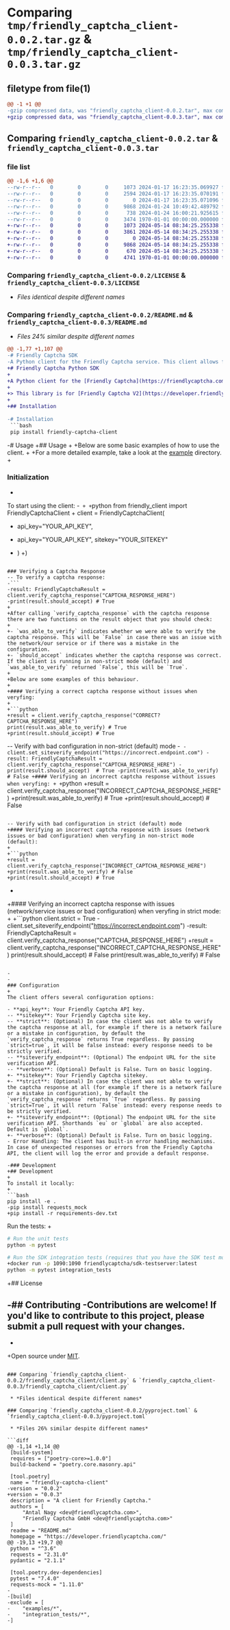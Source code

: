 # Comparing `tmp/friendly_captcha_client-0.0.2.tar.gz` & `tmp/friendly_captcha_client-0.0.3.tar.gz`

## filetype from file(1)

```diff
@@ -1 +1 @@
-gzip compressed data, was "friendly_captcha_client-0.0.2.tar", max compression
+gzip compressed data, was "friendly_captcha_client-0.0.3.tar", max compression
```

## Comparing `friendly_captcha_client-0.0.2.tar` & `friendly_captcha_client-0.0.3.tar`

### file list

```diff
@@ -1,6 +1,6 @@
--rw-r--r--   0        0        0     1073 2024-01-17 16:23:35.069927 friendly_captcha_client-0.0.2/LICENSE
--rw-r--r--   0        0        0     2594 2024-01-17 16:23:35.070191 friendly_captcha_client-0.0.2/README.md
--rw-r--r--   0        0        0        0 2024-01-17 16:23:35.071096 friendly_captcha_client-0.0.2/friendly_captcha_client/__init__.py
--rw-r--r--   0        0        0     9868 2024-01-24 10:49:42.489792 friendly_captcha_client-0.0.2/friendly_captcha_client/client.py
--rw-r--r--   0        0        0      738 2024-01-24 16:00:21.925615 friendly_captcha_client-0.0.2/pyproject.toml
--rw-r--r--   0        0        0     3474 1970-01-01 00:00:00.000000 friendly_captcha_client-0.0.2/PKG-INFO
+-rw-r--r--   0        0        0     1073 2024-05-14 08:34:25.255338 friendly_captcha_client-0.0.3/LICENSE
+-rw-r--r--   0        0        0     3861 2024-05-14 08:34:25.255338 friendly_captcha_client-0.0.3/README.md
+-rw-r--r--   0        0        0        0 2024-05-14 08:34:25.255338 friendly_captcha_client-0.0.3/friendly_captcha_client/__init__.py
+-rw-r--r--   0        0        0     9868 2024-05-14 08:34:25.255338 friendly_captcha_client-0.0.3/friendly_captcha_client/client.py
+-rw-r--r--   0        0        0      670 2024-05-14 08:34:25.255338 friendly_captcha_client-0.0.3/pyproject.toml
+-rw-r--r--   0        0        0     4741 1970-01-01 00:00:00.000000 friendly_captcha_client-0.0.3/PKG-INFO
```

### Comparing `friendly_captcha_client-0.0.2/LICENSE` & `friendly_captcha_client-0.0.3/LICENSE`

 * *Files identical despite different names*

### Comparing `friendly_captcha_client-0.0.2/README.md` & `friendly_captcha_client-0.0.3/README.md`

 * *Files 24% similar despite different names*

```diff
@@ -1,77 +1,107 @@
-# Friendly Captcha SDK
-A Python client for the Friendly Captcha service. This client allows for easy integration and verification of captcha responses with the Friendly Captcha API.
+# Friendly Captcha Python SDK
+
+A Python client for the [Friendly Captcha](https://friendlycaptcha.com) service. This client allows for easy integration and verification of captcha responses with the Friendly Captcha API.
+
+> This library is for [Friendly Captcha V2](https://developer.friendlycaptcha.com) only. If you are looking for V1, look [here](https://docs.friendlycaptcha.com)
+
+## Installation
 
-# Installation
 ```bash
 pip install friendly-captcha-client
 ```
 
-# Usage
+## Usage
+
+Below are some basic examples of how to use the client.
+
+For a more detailed example, take a look at the [example](./example) directory.
+
 ### Initialization
+
 To start using the client:
-```
+
+```python
 from friendly_client import FriendlyCaptchaClient
+
 client = FriendlyCaptchaClient(
-    api_key="YOUR_API_KEY", 
+    api_key="YOUR_API_KEY",
     sitekey="YOUR_SITEKEY"
-    )
+)
 ```
 
 ### Verifying a Captcha Response
-- To verify a captcha response:
-```
-result: FriendlyCaptchaResult = client.verify_captcha_response("CAPTCHA_RESPONSE_HERE")
-print(result.should_accept) # True
+
+After calling `verify_captcha_response` with the captcha response there are two functions on the result object that you should check:
+
+- `was_able_to_verify` indicates whether we were able to verify the captcha response. This will be `False` in case there was an issue with the network/our service or if there was a mistake in the configuration.
+- `should_accept` indicates whether the captcha response was correct. If the client is running in non-strict mode (default) and `was_able_to_verify` returned `False`, this will be `True`.
+
+Below are some examples of this behaviour.
+
+#### Verifying a correct captcha response without issues when veryfing:
+
+```python
+result = client.verify_captcha_response("CORRECT?CAPTCHA_RESPONSE_HERE")
 print(result.was_able_to_verify) # True
+print(result.should_accept) # True
 ```
 
-- Verify with bad configuration in non-strict (default) mode
-```
-client.set_siteverify_endpoint("https://incorrect.endpoint.com")
-result: FriendlyCaptchaResult = client.verify_captcha_response("CAPTCHA_RESPONSE_HERE")
-print(result.should_accept)  # True
-print(result.was_able_to_verify)  # False
+#### Verifying an incorrect captcha response without issues when veryfing:
+
+```python
+result = client.verify_captcha_response("INCORRECT_CAPTCHA_RESPONSE_HERE")
+print(result.was_able_to_verify) # True
+print(result.should_accept) # False
 ```
 
-- Verify with bad configuration in strict (default) mode
+#### Verifying an incorrect captcha response with issues (network issues or bad configuration) when veryfing in non-strict mode (default):
+
+```python
+result = client.verify_captcha_response("INCORRECT_CAPTCHA_RESPONSE_HERE")
+print(result.was_able_to_verify) # False
+print(result.should_accept) # True
 ```
+
+#### Verifying an incorrect captcha response with issues (network/service issues or bad configuration) when veryfing in strict mode:
+
+```python
 client.strict = True
-client.set_siteverify_endpoint("https://incorrect.endpoint.com")
-result: FriendlyCaptchaResult = client.verify_captcha_response("CAPTCHA_RESPONSE_HERE")
+result = client.verify_captcha_response("INCORRECT_CAPTCHA_RESPONSE_HERE")
 print(result.should_accept)  # False
 print(result.was_able_to_verify)  # False
 ```
 
-
-
 ### Configuration
+
 The client offers several configuration options:
 
 - **api_key**: Your Friendly Captcha API key.
-- **sitekey**: Your Friendly Captcha site key.
-- **strict**: (Optional) In case the client was not able to verify the captcha response at all, for example if there is a network failure or a mistake in configuration, by default the `verify_captcha_response` returns True regardless. By passing `strict=true`, it will be false instead: every response needs to be strictly verified.
-- **siteverify_endpoint**: (Optional) The endpoint URL for the site verification API.
-- **verbose**: (Optional) Default is False. Turn on basic logging. 
+- **sitekey**: Your Friendly Captcha sitekey.
+- **strict**: (Optional) In case the client was not able to verify the captcha response at all (for example if there is a network failure or a mistake in configuration), by default the `verify_captcha_response` returns `True` regardless. By passing `strict=True`, it will return `False` instead: every response needs to be strictly verified.
+- **siteverify_endpoint**: (Optional) The endpoint URL for the site verification API. Shorthands `eu` or `global` are also accepted. Default is `global`.
+- **verbose**: (Optional) Default is False. Turn on basic logging.
 - Error Handling: The client has built-in error handling mechanisms. In case of unexpected responses or errors from the Friendly Captcha API, the client will log the error and provide a default response.
 
-### Development  
+## Development
+
 To install it locally:
+
 ```bash
 pip install -e .
-pip install requests_mock
+pip install -r requirements-dev.txt
 ```
 
 Run the tests:
+
 ```bash
 # Run the unit tests
 python -m pytest
 
 # Run the SDK integration tests (requires that you have the SDK test mock server running)
+docker run -p 1090:1090 friendlycaptcha/sdk-testserver:latest
 python -m pytest integration_tests
 ```
 
+## License
 
-## Contributing
-Contributions are welcome! If you'd like to contribute to this project, please submit a pull request with your changes.
-
-
+Open source under [MIT](./LICENSE).
```

### Comparing `friendly_captcha_client-0.0.2/friendly_captcha_client/client.py` & `friendly_captcha_client-0.0.3/friendly_captcha_client/client.py`

 * *Files identical despite different names*

### Comparing `friendly_captcha_client-0.0.2/pyproject.toml` & `friendly_captcha_client-0.0.3/pyproject.toml`

 * *Files 26% similar despite different names*

```diff
@@ -1,14 +1,14 @@
 [build-system]
 requires = ["poetry-core>=1.0.0"]
 build-backend = "poetry.core.masonry.api"
 
 [tool.poetry]
 name = "friendly-captcha-client"
-version = "0.0.2"
+version = "0.0.3"
 description = "A client for Friendly Captcha."
 authors = [
     "Antal Nagy <dev@friendlycaptcha.com>",
     "Friendly Captcha GmbH <dev@friendlycaptcha.com>"
 ]
 readme = "README.md"
 homepage = "https://developer.friendlycaptcha.com/"
@@ -19,13 +19,7 @@
 python = "^3.6"
 requests = "2.31.0"
 pydantic = "2.1.1"
 
 [tool.poetry.dev-dependencies]
 pytest = "7.4.0"
 requests-mock = "1.11.0"
-
-[build]
-exclude = [
-    "examples/*",
-    "integration_tests/*",
-]
```

